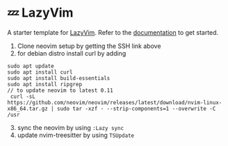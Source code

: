# 💤 LazyVim

A starter template for [LazyVim](https://github.com/LazyVim/LazyVim).
Refer to the [documentation](https://lazyvim.github.io/installation) to get started.

1. Clone neovim setup by getting the SSH link above
2. for debian distro install curl by adding

```
sudo apt update
sudo apt install curl
sudo apt install build-essentials
sudo apt install ripgrep
// to update neovim to latest 0.11
 curl -sL https://github.com/neovim/neovim/releases/latest/download/nvim-linux-x86_64.tar.gz | sudo tar -xzf - --strip-components=1 --overwrite -C /usr
```

3. sync the neovim by using `:Lazy sync`
4. update nvim-treesitter by using `TSUpdate`
